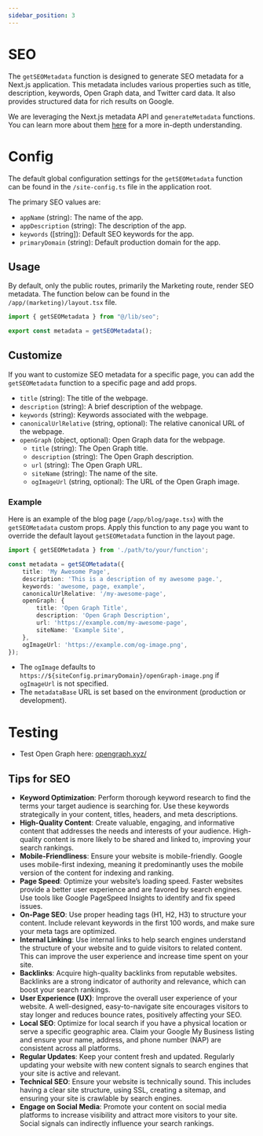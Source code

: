 ```yaml
---
sidebar_position: 3
---
```


# SEO

The `getSEOMetadata` function is designed to generate SEO metadata for a Next.js application. This metadata includes various properties such as title, description, keywords, Open Graph data, and Twitter card data. It also provides structured data for rich results on Google.

We are leveraging the Next.js metadata API and `generateMetadata` functions. You can learn more about them [here](https://nextjs.org/docs/app/building-your-application/optimizing/metadata) for a more in-depth understanding.

# Config
The default global configuration settings for the `getSEOMetadata` function can be found in the `/site-config.ts` file in the application root.

The primary SEO values are:

- `appName` (string): The name of the app.
- `appDescription` (string): The description of the app.
- `keywords` ([string]): Default SEO keywords for the app.
- `primaryDomain` (string): Default production domain for the app.

## Usage

By default, only the public routes, primarily the Marketing route, render SEO metadata. The function below can be found in the `/app/(marketing)/layout.tsx` file.

```typescript
import { getSEOMetadata } from "@/lib/seo";

export const metadata = getSEOMetadata();
```

## Customize

If you want to customize SEO metadata for a specific page, you can add the `getSEOMetadata` function to a specific page and add props.

- `title` (string): The title of the webpage.
- `description` (string): A brief description of the webpage.
- `keywords` (string): Keywords associated with the webpage.
- `canonicalUrlRelative` (string, optional): The relative canonical URL of the webpage.
- `openGraph` (object, optional): Open Graph data for the webpage.
  - `title` (string): The Open Graph title.
  - `description` (string): The Open Graph description.
  - `url` (string): The Open Graph URL.
  - `siteName` (string): The name of the site.
  - `ogImageUrl` (string, optional): The URL of the Open Graph image.

### Example

Here is an example of the blog page (`/app/blog/page.tsx`) with the `getSEOMetadata` custom props. Apply this function to any page you want to override the default layout `getSEOMetadata` function in the layout page.

```typescript
import { getSEOMetadata } from './path/to/your/function';

const metadata = getSEOMetadata({
    title: 'My Awesome Page',
    description: 'This is a description of my awesome page.',
    keywords: 'awesome, page, example',
    canonicalUrlRelative: '/my-awesome-page',
    openGraph: {
        title: 'Open Graph Title',
        description: 'Open Graph Description',
        url: 'https://example.com/my-awesome-page',
        siteName: 'Example Site',
    },
    ogImageUrl: 'https://example.com/og-image.png',
});
```

- The `ogImage` defaults to `https://${siteConfig.primaryDomain}/openGraph-image.png` if `ogImageUrl` is not specified.
- The `metadataBase` URL is set based on the environment (production or development).

# Testing

- Test Open Graph here: [opengraph.xyz/](https://www.opengraph.xyz)

## Tips for SEO

- **Keyword Optimization**: Perform thorough keyword research to find the terms your target audience is searching for. Use these keywords strategically in your content, titles, headers, and meta descriptions.
- **High-Quality Content**: Create valuable, engaging, and informative content that addresses the needs and interests of your audience. High-quality content is more likely to be shared and linked to, improving your search rankings.
- **Mobile-Friendliness**: Ensure your website is mobile-friendly. Google uses mobile-first indexing, meaning it predominantly uses the mobile version of the content for indexing and ranking.
- **Page Speed**: Optimize your website’s loading speed. Faster websites provide a better user experience and are favored by search engines. Use tools like Google PageSpeed Insights to identify and fix speed issues.
- **On-Page SEO**: Use proper heading tags (H1, H2, H3) to structure your content. Include relevant keywords in the first 100 words, and make sure your meta tags are optimized.
- **Internal Linking**: Use internal links to help search engines understand the structure of your website and to guide visitors to related content. This can improve the user experience and increase time spent on your site.
- **Backlinks**: Acquire high-quality backlinks from reputable websites. Backlinks are a strong indicator of authority and relevance, which can boost your search rankings.
- **User Experience (UX)**: Improve the overall user experience of your website. A well-designed, easy-to-navigate site encourages visitors to stay longer and reduces bounce rates, positively affecting your SEO.
- **Local SEO**: Optimize for local search if you have a physical location or serve a specific geographic area. Claim your Google My Business listing and ensure your name, address, and phone number (NAP) are consistent across all platforms.
- **Regular Updates**: Keep your content fresh and updated. Regularly updating your website with new content signals to search engines that your site is active and relevant.
- **Technical SEO**: Ensure your website is technically sound. This includes having a clear site structure, using SSL, creating a sitemap, and ensuring your site is crawlable by search engines.
- **Engage on Social Media**: Promote your content on social media platforms to increase visibility and attract more visitors to your site. Social signals can indirectly influence your search rankings.


